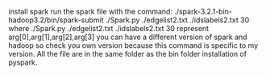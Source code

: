 install spark
run the spark file with the command: ./spark-3.2.1-bin-hadoop3.2/bin/spark-submit ./Spark.py ./edgelist2.txt ./idslabels2.txt 30
where ./Spark.py ./edgelist2.txt ./idslabels2.txt 30 represent arg[0],arg[1],arg[2],arg[3]
you can have a different version of spark and hadoop so check you own version because this command is specific to my version.
All the file are in the same folder as the bin folder installation of pyspark.